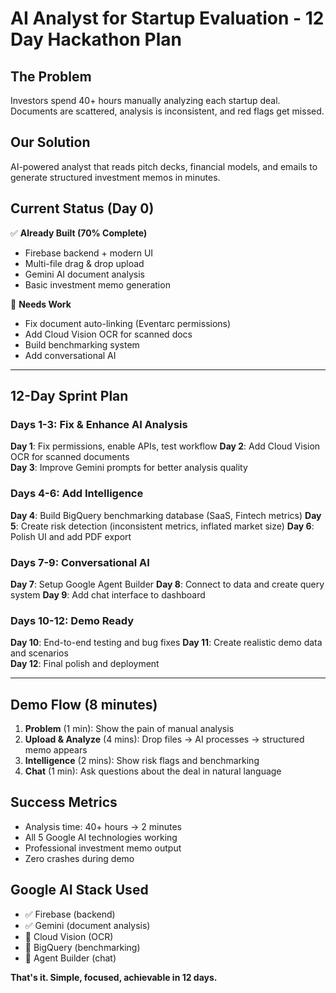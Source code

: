 # AI Analyst for Startup Evaluation - 12 Day Hackathon Plan

## The Problem
Investors spend 40+ hours manually analyzing each startup deal. Documents are scattered, analysis is inconsistent, and red flags get missed.

## Our Solution
AI-powered analyst that reads pitch decks, financial models, and emails to generate structured investment memos in minutes.

## Current Status (Day 0)
✅ **Already Built (70% Complete)**
- Firebase backend + modern UI
- Multi-file drag & drop upload
- Gemini AI document analysis
- Basic investment memo generation

🔄 **Needs Work**
- Fix document auto-linking (Eventarc permissions)
- Add Cloud Vision OCR for scanned docs
- Build benchmarking system
- Add conversational AI

---

## 12-Day Sprint Plan

### **Days 1-3: Fix & Enhance AI Analysis**
**Day 1**: Fix permissions, enable APIs, test workflow
**Day 2**: Add Cloud Vision OCR for scanned documents  
**Day 3**: Improve Gemini prompts for better analysis quality

### **Days 4-6: Add Intelligence**  
**Day 4**: Build BigQuery benchmarking database (SaaS, Fintech metrics)
**Day 5**: Create risk detection (inconsistent metrics, inflated market size)
**Day 6**: Polish UI and add PDF export

### **Days 7-9: Conversational AI**
**Day 7**: Setup Google Agent Builder
**Day 8**: Connect to data and create query system
**Day 9**: Add chat interface to dashboard

### **Days 10-12: Demo Ready**
**Day 10**: End-to-end testing and bug fixes
**Day 11**: Create realistic demo data and scenarios  
**Day 12**: Final polish and deployment

---

## Demo Flow (8 minutes)

1. **Problem** (1 min): Show the pain of manual analysis
2. **Upload & Analyze** (4 mins): Drop files → AI processes → structured memo appears
3. **Intelligence** (2 mins): Show risk flags and benchmarking  
4. **Chat** (1 min): Ask questions about the deal in natural language

## Success Metrics
- Analysis time: 40+ hours → 2 minutes
- All 5 Google AI technologies working
- Professional investment memo output
- Zero crashes during demo

## Google AI Stack Used
- ✅ Firebase (backend)
- ✅ Gemini (document analysis) 
- 🔄 Cloud Vision (OCR)
- 🔄 BigQuery (benchmarking)
- 🔄 Agent Builder (chat)

**That's it. Simple, focused, achievable in 12 days.**